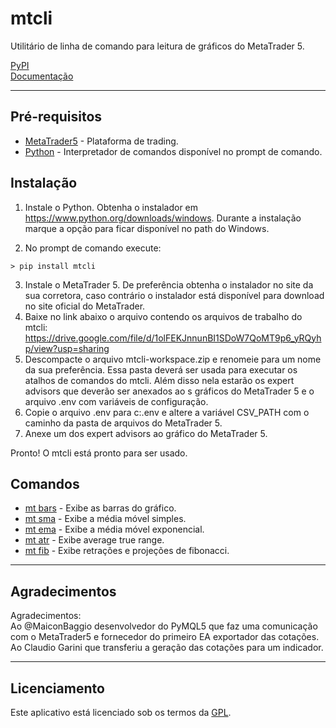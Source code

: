 # mtcli  
  
Utilitário de linha de comando para leitura de gráficos do MetaTrader 5.  
  
[PyPI](https://pypi.python.org/pypi/mtcli)  
[Documentação](https://vfranca.github.io/mtcli)  
  
------------

## Pré-requisitos  

* [MetaTrader5](https://www.metatrader5.com/pt) - Plataforma de trading.  
* [Python](https://www.python.org/downloads/windows) - Interpretador de comandos disponível no prompt de comando.  


## Instalação  

1. Instale o Python. Obtenha o instalador em https://www.python.org/downloads/windows. Durante a instalação marque a opção para ficar disponível no path do Windows.

2. No prompt de comando execute:
```
> pip install mtcli
```
3. Instale o MetaTrader 5. De preferência obtenha o instalador no site da sua corretora, caso contrário o instalador está disponível para download no site oficial do MetaTrader.  
4. Baixe no link abaixo o arquivo contendo os arquivos de trabalho do mtcli:  
https://drive.google.com/file/d/1olFEKJnnunBI1SDoW7QoMT9p6_yRQyhp/view?usp=sharing  
5. Descompacte o arquivo mtcli-workspace.zip e renomeie para um nome da sua preferência. Essa pasta deverá ser usada para executar os atalhos de comandos do mtcli. Além disso nela estarão os expert advisors que deverão ser anexados ao s gráficos do MetaTrader 5 e o arquivo .env com variáveis de configuração.  
6. Copie o arquivo .env para c:\.env e altere a variável CSV_PATH com o caminho da pasta de arquivos do MetaTrader 5.  
7. Anexe um dos  expert advisors ao gráfico do MetaTrader 5.  

Pronto! O mtcli está pronto para ser usado.  


## Comandos  
  
* [mt bars](https://github.com/vfranca/mtcli/blob/master/docs/chart.md) - Exibe as barras do gráfico.  
* [mt sma](https://github.com/vfranca/mtcli/blob/master/docs/chart.md) - Exibe a média móvel simples.  
* [mt ema](https://github.com/vfranca/mtcli/blob/master/docs/chart.md) - Exibe a média móvel exponencial.  
* [mt atr](https://github.com/vfranca/mtcli/blob/master/docs/chart.md) - Exibe average true range.  
* [mt fib](https://github.com/vfranca/mtcli/blob/master/docs/chart.md) - Exibe retrações e projeções de fibonacci.  

------------
  
  ## Agradecimentos  
  
Agradecimentos:  
Ao @MaiconBaggio desenvolvedor do PyMQL5 que faz uma comunicação com o MetaTrader5 e fornecedor do primeiro EA exportador das cotações.  
Ao Claudio Garini que transferiu a geração das cotações para um indicador.  


------------
  
## Licenciamento  

Este aplicativo está licenciado sob os termos da [GPL](../LICENSE).  
